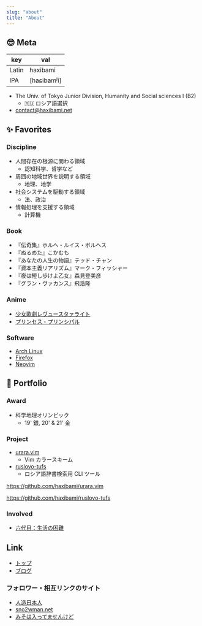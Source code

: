 ```yaml
---
slug: "about"
title: "About"
---
```


## :sunglasses: Meta

| key   | val         |
| ----- | ----------- |
| Latin | haxibami    |
| IPA   | [haɕibamʲi] |

- The Univ. of Tokyo Junior Division, Humanity and Social sciences I (B2)
  - :ru: ロシア語選択
- [contact@haxibami.net](mailto:contact@haxibami.net)

## :sparkles: Favorites

### Discipline

- 人間存在の根源に関わる領域
  - 認知科学、哲学など
- 周囲の地域世界を説明する領域
  - 地理、地学
- 社会システムを駆動する領域
  - 法、政治
- 情報処理を支援する領域
  - 計算機

### Book

- 『伝奇集』ホルヘ・ルイス・ボルヘス
- 『ぬるめた』こかむも
- 『あなたの人生の物語』テッド・チャン
- 『資本主義リアリズム』マーク・フィッシャー
- 『夜は短し歩けよ乙女』森見登美彦
- 『グラン・ヴァカンス』飛浩隆

### Anime

- [少女歌劇レヴュースタァライト](https://revuestarlight.com)
- [プリンセス・プリンシパル](https://pripri-anime.jp)

### Software

- [Arch Linux](https://archlinux.org)
- [Firefox](https://mozilla.org/firefox)
- [Neovim](https://neovim.io)

## :butterfly: Portfolio

### Award

- 科学地理オリンピック
  - 19' 銀, 20' & 21' 金

### Project

- [urara.vim](https://github.com/haxibami/urara.vim)
  - Vim カラースキーム
- [ruslovo-tufs](https://github.com/haxibami/ruslovo-tufs)
  - ロシア語辞書検索用 CLI ツール

https://github.com/haxibami/urara.vim

https://github.com/haxibami/ruslovo-tufs

### Involved

- [六代目：生活の困難](https://umector.hatenablog.jp)

## Link

- [トップ](/)
- [ブログ](/blog)

### フォロワー・相互リンクのサイト

- [人造日本人](https://mikanixonable.github.io)
- [sno2wman.net](https://sno2wman.net)
- [みそは入ってませんけど](https://not-miso-inside.netlify.app)
